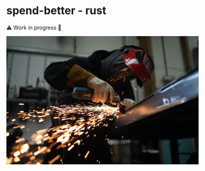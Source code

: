 # spend-better - rust

:warning: Work in progress :construction:

[![Metal work in progress](../.assets/josh-beech-tXJhAFVOHVk-unsplash.jpg)](https://unsplash.com/photos/tXJhAFVOHVk)
